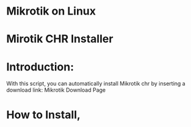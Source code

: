 # Mikrotik on Linux
# Mirotik CHR Installer


# Introduction: 

With this script, you can automatically install Mikrotik chr by inserting a download link: Mikrotik Download Page

# How to Install,
